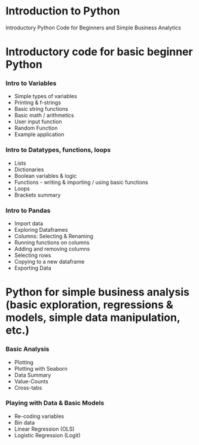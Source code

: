 # Introduction to Python
Introductory Python Code for Beginners and Simple Business Analytics 

# Introductory code for basic beginner Python

### Intro to Variables

- Simple types of variables
- Printing & f-strings
- Basic string functions
- Basic math / arithmetics 
- User input function
- Random Function
- Example application

### Intro to Datatypes, functions, loops
- Lists
- Dictionaries 
- Boolean variables & logic
- Functions - writing & importing / using basic functions
- Loops
- Brackets summary

### Intro to Pandas 
- Import data
- Exploring Dataframes
- Columns: Selecting & Renaming
- Running functions on columns
- Adding and removing columns
- Selecting rows
- Copying to a new dataframe
- Exporting Data

# Python for simple business analysis (basic exploration, regressions & models, simple data manipulation, etc.)

### Basic Analysis
- Plotting
-   Plotting with Seaborn
- Data Summary
- Value-Counts
- Cross-tabs

### Playing with Data & Basic Models
- Re-coding variables
- Bin data
- Linear Regression (OLS)
- Logistic Regression (Logit)



